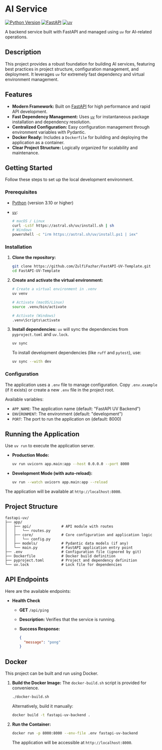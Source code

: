 # AI Service

[![Python Version](https://img.shields.io/badge/python-3.10+-blue.svg)](https://www.python.org/downloads/)
[![FastAPI](https://img.shields.io/badge/FastAPI-0.117.1-green.svg)](https://fastapi.tiangolo.com/)
[![uv](https://img.shields.io/badge/uv-powered-green.svg)](https://github.com/astral-sh/uv)

A backend service built with FastAPI and managed using `uv` for AI-related operations.

## Description

This project provides a robust foundation for building AI services, featuring best practices in project structure, configuration management, and deployment. It leverages `uv` for extremely fast dependency and virtual environment management.

## Features

- **Modern Framework:** Built on [FastAPI](https://fastapi.tiangolo.com/) for high performance and rapid API development.
- **Fast Dependency Management:** Uses [`uv`](https://github.com/astral-sh/uv) for instantaneous package installation and dependency resolution.
- **Centralized Configuration:** Easy configuration management through environment variables with Pydantic.
- **Docker Ready:** Includes a `Dockerfile` for building and deploying the application as a container.
- **Clear Project Structure:** Logically organized for scalability and maintenance.

## Getting Started

Follow these steps to set up the local development environment.

### Prerequisites

- [Python](https://www.python.org/downloads/) (version 3.10 or higher)
- [`uv`](https://github.com/astral-sh/uv):

  ```sh
  # macOS / Linux
  curl -LsSf https://astral.sh/uv/install.sh | sh
  # Windows
  powershell -c "irm https://astral.sh/uv/install.ps1 | iex"
  ```

### Installation

1. **Clone the repository:**

   ```sh
   git clone https://github.com/ZulfiFazhar/FastAPI-UV-Template.git
   cd FastAPI-UV-Template
   ```

2. **Create and activate the virtual environment:**

   ```sh
   # Create a virtual environment in .venv
   uv venv

   # Activate (macOS/Linux)
   source .venv/bin/activate

   # Activate (Windows)
   .venv\Scripts\activate
   ```

3. **Install dependencies:**
   `uv` will sync the dependencies from `pyproject.toml` and `uv.lock`.

   ```sh
   uv sync
   ```

   To install development dependencies (like `ruff` and `pytest`), use:

   ```sh
   uv sync --with dev
   ```

### Configuration

The application uses a `.env` file to manage configuration. Copy `.env.example` (if it exists) or create a new `.env` file in the project root.

Available variables:

- `APP_NAME`: The application name (default: "FastAPI UV Backend")
- `ENVIRONMENT`: The environment (default: "development")
- `PORT`: The port to run the application on (default: 8000)

## Running the Application

Use `uv run` to execute the application server.

- **Production Mode:**

  ```sh
  uv run uvicorn app.main:app --host 0.0.0.0 --port 8000
  ```

- **Development Mode (with auto-reload):**

  ```sh
  uv run --watch uvicorn app.main:app --reload
  ```

The application will be available at `http://localhost:8000`.

## Project Structure

```
fastapi-uv/
├── app/
│   ├── api/              # API module with routes
│   │   └── routes.py
│   ├── core/             # Core configuration and application logic
│   │   └── config.py
│   ├── models/           # Pydantic data models (if any)
│   └── main.py           # FastAPI application entry point
├── .env                  # Configuration file (ignored by git)
├── Dockerfile            # Docker build definition
├── pyproject.toml        # Project and dependency definition
└── uv.lock               # Lock file for dependencies
```

## API Endpoints

Here are the available endpoints:

- **Health Check**

  - **GET** `/api/ping`
  - **Description:** Verifies that the service is running.
  - **Success Response:**

    ```json
    {
      "message": "pong"
    }
    ```

## Docker

This project can be built and run using Docker.

1. **Build the Docker Image:**
   The `docker-build.sh` script is provided for convenience.

   ```sh
   ./docker-build.sh
   ```

   Alternatively, build it manually:

   ```sh
   docker build -t fastapi-uv-backend .
   ```

2. **Run the Container:**

   ```sh
   docker run -p 8000:8000 --env-file .env fastapi-uv-backend
   ```

   The application will be accessible at `http://localhost:8000`.
